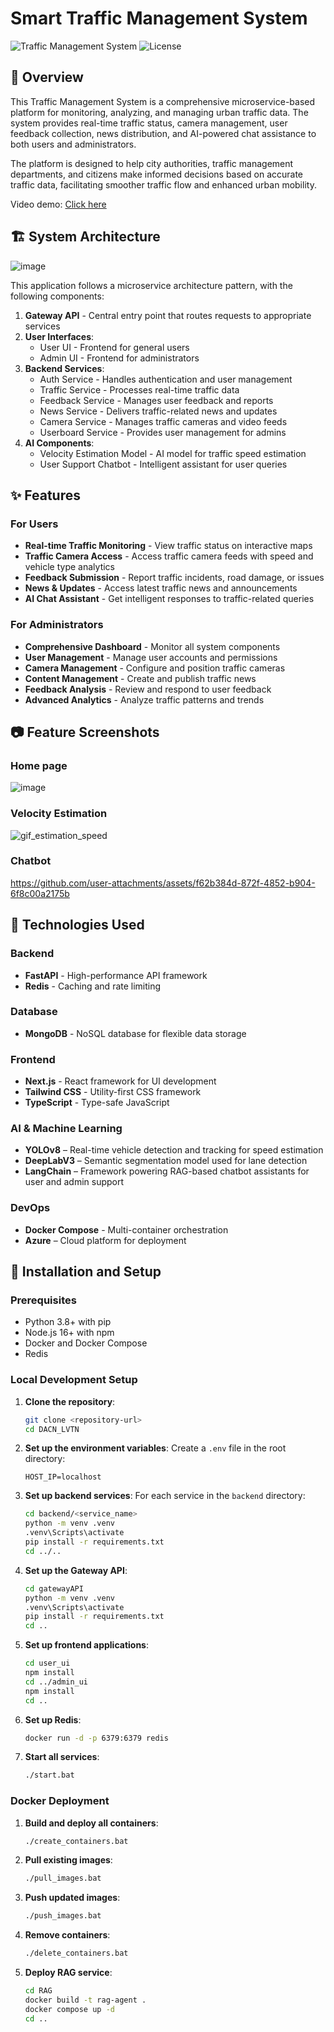 
# Smart Traffic Management System

![Traffic Management System](https://img.shields.io/badge/Status-Development-green)
![License](https://img.shields.io/badge/License-MIT-blue)

## 🔭 Overview

This Traffic Management System is a comprehensive microservice-based platform for monitoring, analyzing, and managing urban traffic data. The system provides real-time traffic status, camera management, user feedback collection, news distribution, and AI-powered chat assistance to both users and administrators.

The platform is designed to help city authorities, traffic management departments, and citizens make informed decisions based on accurate traffic data, facilitating smoother traffic flow and enhanced urban mobility.

Video demo: [Click here](https://youtu.be/njkgTVFNObo)

## 🏗️ System Architecture
![image](https://github.com/user-attachments/assets/ac48b191-8b10-4f4d-97de-5ac4c5936416)

This application follows a microservice architecture pattern, with the following components:

1. **Gateway API** - Central entry point that routes requests to appropriate services
2. **User Interfaces**:
   - User UI - Frontend for general users
   - Admin UI - Frontend for administrators
3. **Backend Services**:
   - Auth Service - Handles authentication and user management
   - Traffic Service - Processes real-time traffic data
   - Feedback Service - Manages user feedback and reports
   - News Service - Delivers traffic-related news and updates
   - Camera Service - Manages traffic cameras and video feeds
   - Userboard Service - Provides user management for admins
4. **AI Components**:
   - Velocity Estimation Model - AI model for traffic speed estimation
   - User Support Chatbot - Intelligent assistant for user queries

## ✨ Features

### For Users
- **Real-time Traffic Monitoring** - View traffic status on interactive maps
- **Traffic Camera Access** - Access traffic camera feeds with speed and vehicle type analytics
- **Feedback Submission** - Report traffic incidents, road damage, or issues
- **News & Updates** - Access latest traffic news and announcements
- **AI Chat Assistant** - Get intelligent responses to traffic-related queries

### For Administrators
- **Comprehensive Dashboard** - Monitor all system components
- **User Management** - Manage user accounts and permissions
- **Camera Management** - Configure and position traffic cameras
- **Content Management** - Create and publish traffic news
- **Feedback Analysis** - Review and respond to user feedback
- **Advanced Analytics** - Analyze traffic patterns and trends

## 📷 Feature Screenshots
### Home page
![image](https://github.com/user-attachments/assets/410db7bb-bb3a-4d13-981c-4e1a7187b30c)

###  Velocity Estimation
![gif_estimation_speed](https://github.com/user-attachments/assets/12d9bc09-c0c8-4438-920c-167bffbbac97)

### Chatbot


https://github.com/user-attachments/assets/f62b384d-872f-4852-b904-6f8c00a2175b




## 🔧 Technologies Used

### Backend
- **FastAPI** - High-performance API framework
- **Redis** - Caching and rate limiting

### Database
- **MongoDB** - NoSQL database for flexible data storage

### Frontend
- **Next.js** - React framework for UI development
- **Tailwind CSS** - Utility-first CSS framework
- **TypeScript** - Type-safe JavaScript

### AI & Machine Learning
- **YOLOv8** – Real-time vehicle detection and tracking for speed estimation
- **DeepLabV3** – Semantic segmentation model used for lane detection
- **LangChain** – Framework powering RAG-based chatbot assistants for user and admin support

### DevOps
- **Docker Compose** - Multi-container orchestration
- **Azure** – Cloud platform for deployment
  
## 🚀 Installation and Setup

### Prerequisites
- Python 3.8+ with pip
- Node.js 16+ with npm
- Docker and Docker Compose
- Redis

### Local Development Setup

1. **Clone the repository**:
   ```bash
   git clone <repository-url>
   cd DACN_LVTN
   ```

2. **Set up the environment variables**:
   Create a `.env` file in the root directory:
   ```
   HOST_IP=localhost
   ```

3. **Set up backend services**:
   For each service in the `backend` directory:
   ```bash
   cd backend/<service_name>
   python -m venv .venv
   .venv\Scripts\activate
   pip install -r requirements.txt
   cd ../..
   ```

4. **Set up the Gateway API**:
   ```bash
   cd gatewayAPI
   python -m venv .venv
   .venv\Scripts\activate
   pip install -r requirements.txt
   cd ..
   ```

5. **Set up frontend applications**:
   ```bash
   cd user_ui
   npm install
   cd ../admin_ui
   npm install
   cd ..
   ```

6. **Set up Redis**:
   ```bash
   docker run -d -p 6379:6379 redis
   ```

7. **Start all services**:
   ```bash
   ./start.bat
   ```

### Docker Deployment

1. **Build and deploy all containers**:
   ```bash
   ./create_containers.bat
   ```

2. **Pull existing images**:
   ```bash
   ./pull_images.bat
   ```

3. **Push updated images**:
   ```bash
   ./push_images.bat
   ```

4. **Remove containers**:
   ```bash
   ./delete_containers.bat
   ```

5. **Deploy RAG service**:
   ```bash
   cd RAG
   docker build -t rag-agent .
   docker compose up -d
   cd ..
   ```
